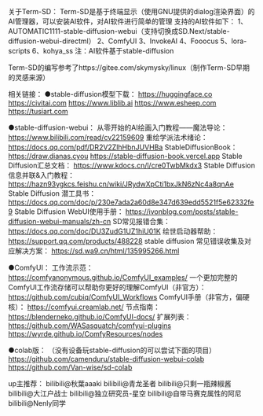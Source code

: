 关于Term-SD：
Term-SD是基于终端显示（使用GNU提供的dialog渲染界面）的AI管理器，可以安装AI软件，对AI软件进行简单的管理
支持的AI软件如下：
1、AUTOMATIC1111-stable-diffusion-webui（支持切换成SD.Next/stable-diffusion-webui-directml）
2、ComfyUI
3、InvokeAI
4、Fooocus
5、lora-scripts
6、kohya_ss
注：AI软件基于stable-diffusion


Term-SD的编写参考了https://gitee.com/skymysky/linux（制作Term-SD早期的灵感来源）


相关链接：
●stable-diffusion模型下载： 
  https://huggingface.co
  https://civitai.com
  https://www.liblib.ai
  https://www.esheep.com
  https://tusiart.com
 
●stable-diffusion-webui：
从零开始的AI绘画入门教程——魔法导论：
  https://www.bilibili.com/read/cv22159609
重绘学派法术绪论：
  https://docs.qq.com/pdf/DR2V2ZlhHbnJUVHBa
StableDiffusionBook：
  https://draw.dianas.cyou
  https://stable-diffusion-book.vercel.app
Stable Diffusion汇总文档：
  https://www.kdocs.cn/l/cre0TwbMkdx3
Stable Diffusion 信息并联&入门教程：
  https://hazn93ygkcs.feishu.cn/wiki/JRydwXpCti1bxJkN6zNc4a8qnAe
Stable Diffusion 潜工具书：
  https://docs.qq.com/doc/p/230e7ada2a60d8e347d639edd5521f5e62332fe9
Stable Diffusion WebUI使用手册：
  https://ivonblog.com/posts/stable-diffusion-webui-manuals/zh-cn
SD常见报错合集：
  https://docs.qq.com/doc/DU3ZudG1UZ1hiU01K
绘世启动器帮助：
  https://support.qq.com/products/488228
stable diffusion 常见错误收集及对应解决方案：
  https://sd.wa9.cn/html/135995266.html

●ComfyUI：
工作流示范：
  https://comfyanonymous.github.io/ComfyUI_examples/
一个更加完整的ComfyUI工作流存储可以帮助你更好的理解ComfyUI（非官方）：
  https://github.com/cubiq/ComfyUI_Workflows
ComfyUI手册（非官方，偏硬核）：
  https://comfyui.creamlab.net/
节点指南：
  https://blenderneko.github.io/ComfyUI-docs/
扩展列表：
  https://github.com/WASasquatch/comfyui-plugins
  https://wyrde.github.io/ComfyResources/nodes

●colab版：
（没有设备玩stable-diffusion的可以尝试下面的项目）
  https://github.com/camenduru/stable-diffusion-webui-colab
  https://github.com/Van-wise/sd-colab


up主推荐：
  bilibili@秋葉aaaki
  bilibili@青龙圣者
  bilibili@只剩一瓶辣椒酱
  bilibili@大江户战士
  bilibili@独立研究员-星空
  bilibili@自带马赛克属性的阿尼
  bilibili@Nenly同学
